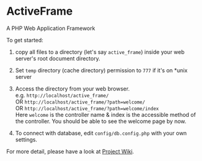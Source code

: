 ActiveFrame
===========

A PHP Web Application Framework

To get started:

1. copy all files to a directory (let's say `active_frame`) inside your web server's root document directory.

2. Set `temp` directory (cache directory) permission to `777` if it's on *unix server

3. Access the directory from your web browser.  
e.g. `http://localhost/active_frame/`  
OR `http://localhost/active_frame/?path=welcome/`  
OR `http://localhost/active_frame/?path=welcome/index`  
Here `welcome` is the controller name & index is the accessible method of the controller.
You should be able to see the welcome page by now.

4. To connect with database, edit `config/db.config.php` with your own settings.

For more detail, please have a look at [Project Wiki](https://github.com/t83714/ActiveFrame/wiki).

